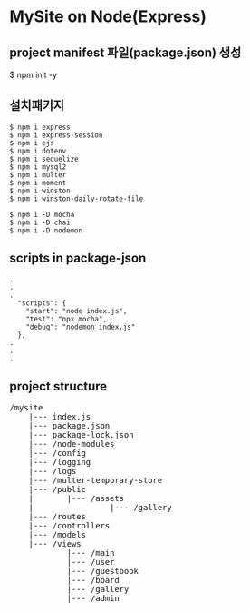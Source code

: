 # MySite on Node(Express)

## project manifest 파일(package.json) 생성
$ npm init -y

## 설치패키지
```
$ npm i express
$ npm i express-session
$ npm i ejs
$ npm i dotenv
$ npm i sequelize
$ npm i mysql2
$ npm i multer
$ npm i moment
$ npm i winston
$ npm i winston-daily-rotate-file

$ npm i -D mocha
$ npm i -D chai
$ npm i -D nodemon
```

## scripts in package-json
```
.
.
.
  "scripts": {
    "start": "node index.js",
    "test": "npx mocha",
    "debug": "nodemon index.js"
  },
.
.
.
```

## project structure
<pre>
/mysite
    |--- index.js
    |--- package.json
    |--- package-lock.json
    |--- /node-modules
    |--- /config
    |--- /logging
    |--- /logs
    |--- /multer-temporary-store
    |--- /public
    |       |--- /assets
    |                |--- /gallery
    |--- /routes
    |--- /controllers
    |--- /models
    |--- /views
            |--- /main
            |--- /user
            |--- /guestbook
            |--- /board
            |--- /gallery
            |--- /admin
</pre>